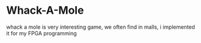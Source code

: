# Whack-A-Mole
whack a mole is very interesting game, we often find in malls, i implemented it for my FPGA programming
